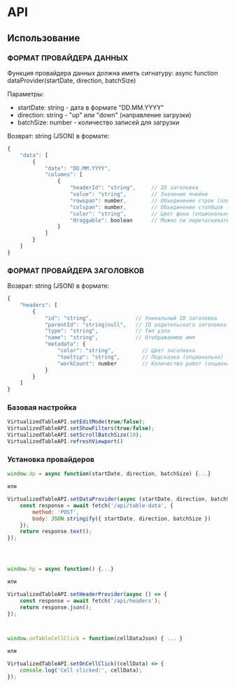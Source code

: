 # API

## Использование

### ФОРМАТ ПРОВАЙДЕРА ДАННЫХ

Функция провайдера данных должна иметь сигнатуру:
async function dataProvider(startDate, direction, batchSize)

Параметры:
- startDate: string - дата в формате "DD.MM.YYYY"
- direction: string - "up" или "down" (направление загрузки)
- batchSize: number - количество записей для загрузки

Возврат: string (JSON) в формате:

```jsx
{
    "data": [
        {
            "date": "DD.MM.YYYY",
            "columns": [
                {
                    "headerId": "string",     // ID заголовка
                    "value": "string",        // Значение ячейки
                    "rowspan": number,        // Объединение строк (опционально)
                    "colspan": number,        // Объединение столбцов (опционально)
                    "color": "string",        // Цвет фона (опционально)
                    "draggable": boolean      // Можно ли перетаскивать (опционально)
                }
            ]
        }
    ]
}
```

### ФОРМАТ ПРОВАЙДЕРА ЗАГОЛОВКОВ

Возврат: string (JSON) в формате:
```jsx
{
    "headers": [
        {
            "id": "string",              // Уникальный ID заголовка
            "parentId": "string|null",   // ID родительского заголовка
            "type": "string",            // Тип узла
            "name": "string",            // Отображаемое имя
            "metadata": {
                "color": "string",         // Цвет заголовка
                "tooltip": "string",       // Подсказка (опционально)
                "workCount": number        // Количество работ (опционально)
            }
        }
    ]
}
```

### Базовая настройка

```jsx
VirtualizedTableAPI.setEditMode(true/false);
VirtualizedTableAPI.setShowFilters(true/false);
VirtualizedTableAPI.setScrollBatchSize(10);
VirtualizedTableAPI.refreshViewport()
```

### Установка провайдеров

```jsx
window.dp = async function(startDate, direction, batchSize) {...}

или

VirtualizedTableAPI.setDataProvider(async (startDate, direction, batchSize) => {
    const response = await fetch('/api/table-data', {
        method: 'POST',
        body: JSON.stringify({ startDate, direction, batchSize })
    });
    return response.text();
});




window.hp = async function() {...}

или

VirtualizedTableAPI.setHeaderProvider(async () => {
    const response = await fetch('/api/headers');
    return response.json();
});



window.onTableCellClick = function(cellDataJson) { ... }

или

VirtualizedTableAPI.setOnCellClick((cellData) => {
    console.log('Cell clicked:', cellData);
});
```
